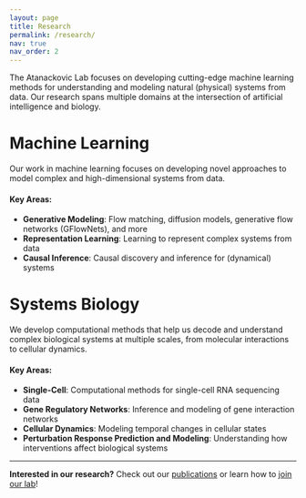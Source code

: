 ```yaml
---
layout: page
title: Research
permalink: /research/
nav: true
nav_order: 2
---
```


The Atanackovic Lab focuses on developing cutting-edge machine learning methods for understanding and modeling natural (physical) systems from data. Our research spans multiple domains at the intersection of artificial intelligence and biology.

# <span class="lab-name-accent">Machine Learning</span>

Our work in machine learning focuses on developing novel approaches to model complex and high-dimensional systems from data.

#### Key Areas:
- **Generative Modeling**: Flow matching, diffusion models, generative flow networks (GFlowNets), and more
- **Representation Learning**: Learning to represent complex systems from data
- **Causal Inference**: Causal discovery and inference for (dynamical) systems


# <span class="lab-name-accent">Systems Biology</span>

We develop computational methods that help us decode and understand complex biological systems at multiple scales, from molecular interactions to cellular dynamics.

#### Key Areas:
- **Single-Cell**: Computational methods for single-cell RNA sequencing data
- **Gene Regulatory Networks**: Inference and modeling of gene interaction networks
- **Cellular Dynamics**: Modeling temporal changes in cellular states
- **Perturbation Response Prediction and Modeling**: Understanding how interventions affect biological systems


---

**Interested in our research?** Check out our [publications](/publications/) or learn how to [join our lab](/join/)! 